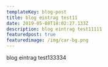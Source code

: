 ```yaml
---
templateKey: blog-post
title: blog eintrag test11
date: 2019-05-08T18:02:27.133Z
description: blog eintrag test11111
featuredpost: true
featuredimage: /img/car-bg.png
---
```

blog eintrag test133334
